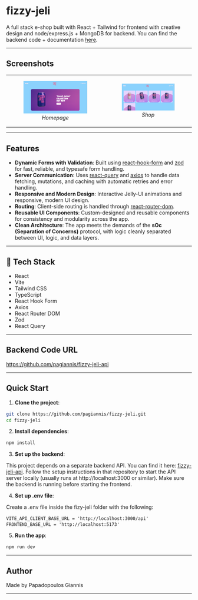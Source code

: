 # fizzy-jeli

A full stack e-shop built with React + Tailwind for frontend with creative design and node/express.js + MongoDB for backend. You can find the backend code + documentation [here](https://github.com/pagiannis/fizzy-jeli-api.git).

---

## Screenshots

<table>
  <tr>
    <td>
    <figure>
      <img src="./public/home_page_screenshot.png" alt="Home Page" width="500" />
      <figcaption align="center"><em>Homepage</em></figcaption>
    </figure>
    </td>
    <td>
    <figure>
      <img src="./public/shop_page_sceenshot.png" alt="Shop Page" width="500" />
      <figcaption align="center"><em>Shop</em></figcaption>
    </figure>
    </td>
  </tr>
</table>

---

## Features

- **Dynamic Forms with Validation**: Built using [react-hook-form](https://react-hook-form.com/) and [zod](https://github.com/colinhacks/zod) for fast, reliable, and typesafe form handling.
- **Server Communication**: Uses [react-query](https://tanstack.com/query/v5/docs/framework/react/overview) and [axios](https://axios-http.com/docs/intro) to handle data fetching, mutations, and caching with automatic retries and error handling.
- **Responsive and Modern Design**: Interactive Jelly-UI animations and responsive, modern UI design.
- **Routing**: Client-side routing is handled through [react-router-dom](https://reactrouter.com).
- **Reusable UI Components**: Custom-designed and reusable components for consistency and modularity across the app.
- **Clean Architecture**: The app meets the demands of the **sOc (Separation of Concerns)** protocol, with logic cleanly separated between UI, logic, and data layers.

---

## 🚀 Tech Stack

- React
- Vite
- Tailwind CSS
- TypeScript
- React Hook Form
- Axios
- React Router DOM
- Zod
- React Query

---

## Backend Code URL

https://github.com/pagiannis/fizzy-jeli-api

---

## Quick Start

1. **Clone the project**:

```bash
git clone https://github.com/pagiannis/fizzy-jeli.git
cd fizzy-jeli
```

2. **Install dependencies**:

```bash
npm install
```

3. **Set up the backend**:

This project depends on a separate backend API. You can find it here:
[fizzy-jeli-api](https://github.com/pagiannis/fizzy-jeli-api).
Follow the setup instructions in that repository to start the API server locally (usually runs at http://localhost:3000 or similar).
Make sure the backend is running before starting the frontend.

4. **Set up .env file**:

Create a .env file inside the fizy-jeli folder with the following:

```env
VITE_API_CLIENT_BASE_URL = 'http://localhost:3000/api'
FRONTEND_BASE_URL = 'http://localhost:5173'
```

5. **Run the app**:

```bash
npm run dev
```

---

## Author

Made by Papadopoulos Giannis

---
